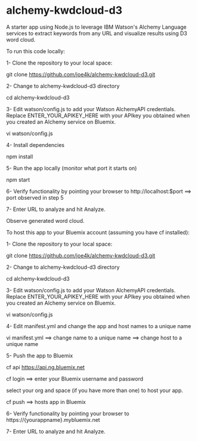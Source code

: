 # alchemy-kwdcloud-d3
A starter app using Node.js to leverage IBM Watson's Alchemy Language services to extract keywords from any URL and visualize results using D3 word cloud.

To run this code locally:

1- Clone the repository to your local space: 

git clone https://github.com/joe4k/alchemy-kwdcloud-d3.git

2- Change to alchemy-kwdcloud-d3 directory 

cd alchemy-kwdcloud-d3

3- Edit watson/config.js to add your Watson AlchemyAPI credentials. Replace ENTER_YOUR_APIKEY_HERE with your APIkey you obtained when you created an Alchemy service on Bluemix.

vi watson/config.js

4- Install dependencies

npm install

5- Run the app locally (monitor what port it starts on)

npm start

6- Verify functionality by pointing your browser to http://localhost:$port ==> port observed in step 5

7- Enter URL to analyze and hit Analyze.

Observe generated word cloud.


To host this app to your Bluemix account (assuming you have cf installed):

1- Clone the repository to your local space:

git clone https://github.com/joe4k/alchemy-kwdcloud-d3.git

2- Change to alchemy-kwdcloud-d3 directory   

cd alchemy-kwdcloud-d3

3- Edit watson/config.js to add your Watson AlchemyAPI credentials. Replace ENTER_YOUR_APIKEY_HERE with your APIkey you obtained when you created an Alchemy service on Bluemix.

vi watson/config.js

4- Edit manifest.yml and change the app and host names to a unique name

vi manifest.yml
==> change name to a unique name
==> change host to a unique name

5- Push the app to Bluemix

cf api https://api.ng.bluemix.net

cf login        ==> enter your Bluemix username and password

select your org and space (if you have more than one) to host your app.

cf push         ==> hosts app in Bluemix

6- Verify functionality by pointing your browser to https://{yourappname}.mybluemix.net

7- Enter URL to analyze and hit Analyze.


